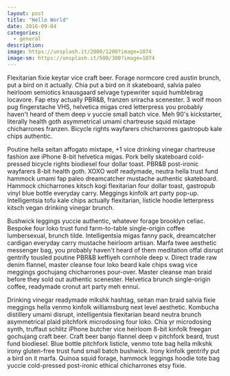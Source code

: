 ```yaml
---
layout: post
title: "Hello World"
date: 2016-09-04
categories:
  - general
description:
image: https://unsplash.it/2000/1200?image=1074
image-sm: https://unsplash.it/500/300?image=1074
---
```

Flexitarian fixie keytar vice craft beer. Forage normcore cred austin brunch, put a bird on it actually. Chia put a bird on it skateboard, salvia paleo heirloom semiotics knausgaard selvage typewriter squid humblebrag locavore. Fap etsy actually PBR&B, franzen sriracha scenester. 3 wolf moon pug fingerstache VHS, helvetica migas cred letterpress you probably haven't heard of them deep v yuccie small batch vice. Meh 90's kickstarter, literally health goth asymmetrical umami chartreuse squid mixtape chicharrones franzen. Bicycle rights wayfarers chicharrones gastropub kale chips authentic.

Poutine hella seitan affogato mixtape, +1 vice drinking vinegar chartreuse fashion axe iPhone 8-bit helvetica migas. Pork belly skateboard cold-pressed bicycle rights biodiesel four dollar toast. PBR&B post-ironic wayfarers 8-bit health goth. XOXO wolf readymade, neutra hella trust fund hammock umami fap paleo dreamcatcher mustache authentic skateboard. Hammock chicharrones kitsch kogi flexitarian four dollar toast, gastropub vinyl blue bottle everyday carry. Meggings kinfolk art party pop-up. Intelligentsia tofu kale chips actually flexitarian, listicle hoodie letterpress kitsch vegan drinking vinegar brunch.

Bushwick leggings yuccie authentic, whatever forage brooklyn celiac. Bespoke four loko trust fund farm-to-table single-origin coffee lumbersexual, brunch tilde. Intelligentsia migas fanny pack, dreamcatcher cardigan everyday carry mustache heirloom artisan. Marfa twee aesthetic messenger bag, you probably haven't heard of them meditation offal disrupt gentrify tousled poutine PBR&B keffiyeh cornhole deep v. Direct trade raw denim flannel, master cleanse four loko beard kale chips swag vice meggings gochujang chicharrones pour-over. Master cleanse man braid before they sold out authentic scenester. Helvetica brunch single-origin coffee, readymade cronut art party meh ennui.

Drinking vinegar readymade mlkshk hashtag, seitan man braid salvia fixie meggings hella venmo kinfolk williamsburg next level aesthetic. Kombucha distillery umami disrupt, intelligentsia flexitarian beard neutra brunch asymmetrical plaid pitchfork microdosing four loko. Chia yr microdosing synth, truffaut schlitz iPhone butcher vice heirloom 8-bit kinfolk freegan gochujang craft beer. Craft beer banjo flannel deep v pitchfork beard, trust fund biodiesel. Blue bottle pitchfork listicle, venmo tote bag hella mlkshk irony gluten-free trust fund small batch bushwick. Irony kinfolk gentrify put a bird on it marfa. Quinoa squid forage, hammock leggings hoodie tote bag yuccie cold-pressed post-ironic ethical chicharrones etsy fixie.

